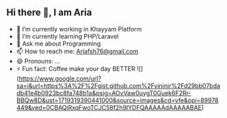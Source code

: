 ## Hi there 👋, I am Aria

- 🔭 I’m currently working in Khayyam Platform
- 🌱 I’m currently learning PHP/Laravel
- 💬 Ask me about Programming
- 📫 How to reach me: Ariafsh76@gmail.com
- 😄 Pronouns: ...
- ⚡ Fun fact: Coffee make your day BETTER
![] (https://www.google.com/url?sa=i&url=https%3A%2F%2Fgist.github.com%2Fvininjr%2Fd29bb07bdadb41e4b0923bc8fa748b1a&psig=AOvVaw0uygT0Guek6F2Rr-BBQw8D&ust=1719319390441000&source=images&cd=vfe&opi=89978449&ved=0CBAQjRxqFwoTCJC58f2h9IYDFQAAAAAdAAAAABAE)
